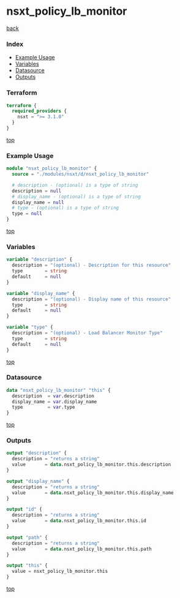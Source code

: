 # nsxt_policy_lb_monitor

[back](../nsxt.md)

### Index

- [Example Usage](#example-usage)
- [Variables](#variables)
- [Datasource](#datasource)
- [Outputs](#outputs)

### Terraform

```terraform
terraform {
  required_providers {
    nsxt = ">= 3.1.0"
  }
}
```

[top](#index)

### Example Usage

```terraform
module "nsxt_policy_lb_monitor" {
  source = "./modules/nsxt/d/nsxt_policy_lb_monitor"

  # description - (optional) is a type of string
  description = null
  # display_name - (optional) is a type of string
  display_name = null
  # type - (optional) is a type of string
  type = null
}
```

[top](#index)

### Variables

```terraform
variable "description" {
  description = "(optional) - Description for this resource"
  type        = string
  default     = null
}

variable "display_name" {
  description = "(optional) - Display name of this resource"
  type        = string
  default     = null
}

variable "type" {
  description = "(optional) - Load Balancer Monitor Type"
  type        = string
  default     = null
}
```

[top](#index)

### Datasource

```terraform
data "nsxt_policy_lb_monitor" "this" {
  description  = var.description
  display_name = var.display_name
  type         = var.type
}
```

[top](#index)

### Outputs

```terraform
output "description" {
  description = "returns a string"
  value       = data.nsxt_policy_lb_monitor.this.description
}

output "display_name" {
  description = "returns a string"
  value       = data.nsxt_policy_lb_monitor.this.display_name
}

output "id" {
  description = "returns a string"
  value       = data.nsxt_policy_lb_monitor.this.id
}

output "path" {
  description = "returns a string"
  value       = data.nsxt_policy_lb_monitor.this.path
}

output "this" {
  value = nsxt_policy_lb_monitor.this
}
```

[top](#index)